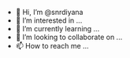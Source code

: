 - 👋 Hi, I’m @snrdiyana
- 👀 I’m interested in ...
- 🌱 I’m currently learning ...
- 💞️ I’m looking to collaborate on ...
- 📫 How to reach me ...

<!---
snrdiyana/snrdiyana is a ✨ special ✨ repository because its `README.md` (this file) appears on your GitHub profile.
You can click the Preview link to take a look at your changes.
--->

